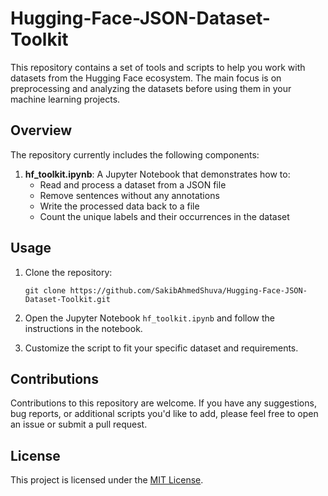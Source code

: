 # Hugging-Face-JSON-Dataset-Toolkit

This repository contains a set of tools and scripts to help you work with datasets from the Hugging Face ecosystem. The main focus is on preprocessing and analyzing the datasets before using them in your machine learning projects.

## Overview

The repository currently includes the following components:

1. **hf_toolkit.ipynb**: A Jupyter Notebook that demonstrates how to:
   - Read and process a dataset from a JSON file
   - Remove sentences without any annotations
   - Write the processed data back to a file
   - Count the unique labels and their occurrences in the dataset

## Usage

1. Clone the repository:
   ```
   git clone https://github.com/SakibAhmedShuva/Hugging-Face-JSON-Dataset-Toolkit.git
   ```

2. Open the Jupyter Notebook `hf_toolkit.ipynb` and follow the instructions in the notebook.

3. Customize the script to fit your specific dataset and requirements.

## Contributions

Contributions to this repository are welcome. If you have any suggestions, bug reports, or additional scripts you'd like to add, please feel free to open an issue or submit a pull request.

## License

This project is licensed under the [MIT License](LICENSE).
